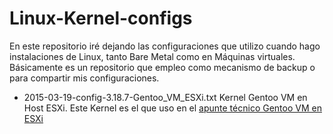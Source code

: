 # Linux-Kernel-configs

En este repositorio iré dejando las configuraciones que utilizo cuando hago instalaciones de Linux, tanto Bare Metal como en Máquinas virtuales. Básicamente es un repositorio que empleo como mecanismo de backup o para compartir mis configuraciones.

   - 2015-03-19-config-3.18.7-Gentoo_VM_ESXi.txt  Kernel Gentoo VM en Host ESXi. Este Kernel es el que uso en el [apunte técnico Gentoo VM en ESXi](http://www.luispa.com/?p=1803)


